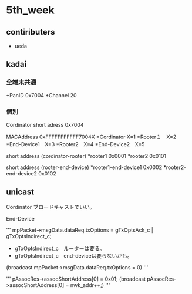 # 5th_week

## contiributers

* ueda

## kadai



### 全端末共通

+PanID 0x7004
+Channel 20

### 個別
Cordinator short adress 0x7004

MACAddress 0xFFFFFFFFFFF7004X
*Cordinator X=1
*Rooter１　X=2
*End-Device1　X=3 
*Rooter2　X=4
*End-Device2　X=5

short address (cordinator-rooter)
*rooter1 0x0001
*rooter2 0x0101


short address (rooter-end-device)
*rooter1-end-device1 0x0002
*rooter2-end-device2 0x0102


## unicast

Cordinator
ブロードキャストでいい。

End-Device

'''
mpPacket->msgData.dataReq.txOptions = gTxOptsAck_c | gTxOptsIndirect_c;
+ gTxOptsIndirect_c　ルーターは要る。
+ gTxOptsIndirect_c　end-deviceは要らないかも。

(broadcast mpPacket->msgData.dataReq.txOptions = 0)
'''


'''
pAssocRes->assocShortAddress[0] = 0x01;
(broadcast pAssocRes->assocShortAddress[0] = nwk_addr++;)
'''




